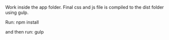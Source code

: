 Work inside the app folder.
Final css and js file is compiled to the dist folder using gulp.

Run:
npm install

and then run:
gulp
